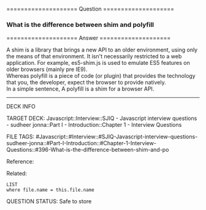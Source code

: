 ==================== Question ====================  

### What is the difference between shim and polyfill  

==================== Answer ====================  

A shim is a library that brings a new API to an older environment, using only
the means of that environment. It isn't necessarily restricted to a web
application. For example, es5-shim.js is used to emulate ES5 features on older
browsers (mainly pre IE9).  
Whereas polyfill is a piece of code (or plugin) that provides the technology
that you, the developer, expect the browser to provide natively.  
In a simple sentence, A polyfill is a shim for a browser API.

---

DECK INFO

TARGET DECK: Javascript::Interview::SJIQ - Javascript interview questions -
sudheer jonna::Part I - Introduction::Chapter 1 - Interview Questions

FILE TAGS:
#Javascript::#Interview::#SJIQ-Javascript-interview-questions-sudheer-jonna::#Part-I-Introduction::#Chapter-1-Interview-Questions::#396-What-is-the-difference-between-shim-and-po

Reference:

Related:

```dataview
LIST
where file.name = this.file.name
```

QUESTION STATUS: Safe to store
